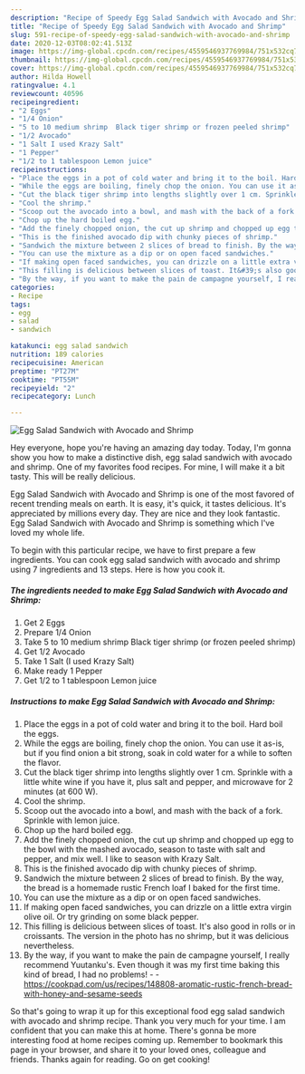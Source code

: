 ```yaml
---
description: "Recipe of Speedy Egg Salad Sandwich with Avocado and Shrimp"
title: "Recipe of Speedy Egg Salad Sandwich with Avocado and Shrimp"
slug: 591-recipe-of-speedy-egg-salad-sandwich-with-avocado-and-shrimp
date: 2020-12-03T08:02:41.513Z
image: https://img-global.cpcdn.com/recipes/4559546937769984/751x532cq70/egg-salad-sandwich-with-avocado-and-shrimp-recipe-main-photo.jpg
thumbnail: https://img-global.cpcdn.com/recipes/4559546937769984/751x532cq70/egg-salad-sandwich-with-avocado-and-shrimp-recipe-main-photo.jpg
cover: https://img-global.cpcdn.com/recipes/4559546937769984/751x532cq70/egg-salad-sandwich-with-avocado-and-shrimp-recipe-main-photo.jpg
author: Hilda Howell
ratingvalue: 4.1
reviewcount: 40596
recipeingredient:
- "2 Eggs"
- "1/4 Onion"
- "5 to 10 medium shrimp  Black tiger shrimp or frozen peeled shrimp"
- "1/2 Avocado"
- "1 Salt I used Krazy Salt"
- "1 Pepper"
- "1/2 to 1 tablespoon Lemon juice"
recipeinstructions:
- "Place the eggs in a pot of cold water and bring it to the boil. Hard boil the eggs."
- "While the eggs are boiling, finely chop the onion. You can use it as-is, but if you find onion a bit strong, soak in cold water for a while to soften the flavor."
- "Cut the black tiger shrimp into lengths slightly over 1 cm. Sprinkle with a little white wine if you have it, plus salt and pepper, and microwave for 2 minutes (at 600 W)."
- "Cool the shrimp."
- "Scoop out the avocado into a bowl, and mash with the back of a fork. Sprinkle with lemon juice."
- "Chop up the hard boiled egg."
- "Add the finely chopped onion, the cut up shrimp and chopped up egg to the bowl with the mashed avocado, season to taste with salt and pepper, and mix well. I like to season with Krazy Salt."
- "This is the finished avocado dip with chunky pieces of shrimp."
- "Sandwich the mixture between 2 slices of bread to finish. By the way, the bread is a homemade rustic French loaf I baked for the first time."
- "You can use the mixture as a dip or on open faced sandwiches."
- "If making open faced sandwiches, you can drizzle on a little extra virgin olive oil. Or try grinding on some black pepper."
- "This filling is delicious between slices of toast. It&#39;s also good in rolls or in croissants. The version in the photo has no shrimp, but it was delicious nevertheless."
- "By the way, if you want to make the pain de campagne yourself, I really recommend Yuutanku&#39;s. Even though it was my first time baking this kind of bread, I had no problems!  https://cookpad.com/us/recipes/148808-aromatic-rustic-french-bread-with-honey-and-sesame-seeds"
categories:
- Recipe
tags:
- egg
- salad
- sandwich

katakunci: egg salad sandwich 
nutrition: 189 calories
recipecuisine: American
preptime: "PT27M"
cooktime: "PT55M"
recipeyield: "2"
recipecategory: Lunch

---
```



![Egg Salad Sandwich with Avocado and Shrimp](https://img-global.cpcdn.com/recipes/4559546937769984/751x532cq70/egg-salad-sandwich-with-avocado-and-shrimp-recipe-main-photo.jpg)

Hey everyone, hope you're having an amazing day today. Today, I'm gonna show you how to make a distinctive dish, egg salad sandwich with avocado and shrimp. One of my favorites food recipes. For mine, I will make it a bit tasty. This will be really delicious.

Egg Salad Sandwich with Avocado and Shrimp is one of the most favored of recent trending meals on earth. It is easy, it's quick, it tastes delicious. It's appreciated by millions every day. They are nice and they look fantastic. Egg Salad Sandwich with Avocado and Shrimp is something which I've loved my whole life.




To begin with this particular recipe, we have to first prepare a few ingredients. You can cook egg salad sandwich with avocado and shrimp using 7 ingredients and 13 steps. Here is how you cook it.

<!--inarticleads1-->

##### The ingredients needed to make Egg Salad Sandwich with Avocado and Shrimp:

1. Get 2 Eggs
1. Prepare 1/4 Onion
1. Take 5 to 10 medium shrimp  Black tiger shrimp (or frozen peeled shrimp)
1. Get 1/2 Avocado
1. Take 1 Salt (I used Krazy Salt)
1. Make ready 1 Pepper
1. Get 1/2 to 1 tablespoon Lemon juice




<!--inarticleads2-->

##### Instructions to make Egg Salad Sandwich with Avocado and Shrimp:

1. Place the eggs in a pot of cold water and bring it to the boil. Hard boil the eggs.
1. While the eggs are boiling, finely chop the onion. You can use it as-is, but if you find onion a bit strong, soak in cold water for a while to soften the flavor.
1. Cut the black tiger shrimp into lengths slightly over 1 cm. Sprinkle with a little white wine if you have it, plus salt and pepper, and microwave for 2 minutes (at 600 W).
1. Cool the shrimp.
1. Scoop out the avocado into a bowl, and mash with the back of a fork. Sprinkle with lemon juice.
1. Chop up the hard boiled egg.
1. Add the finely chopped onion, the cut up shrimp and chopped up egg to the bowl with the mashed avocado, season to taste with salt and pepper, and mix well. I like to season with Krazy Salt.
1. This is the finished avocado dip with chunky pieces of shrimp.
1. Sandwich the mixture between 2 slices of bread to finish. By the way, the bread is a homemade rustic French loaf I baked for the first time.
1. You can use the mixture as a dip or on open faced sandwiches.
1. If making open faced sandwiches, you can drizzle on a little extra virgin olive oil. Or try grinding on some black pepper.
1. This filling is delicious between slices of toast. It&#39;s also good in rolls or in croissants. The version in the photo has no shrimp, but it was delicious nevertheless.
1. By the way, if you want to make the pain de campagne yourself, I really recommend Yuutanku&#39;s. Even though it was my first time baking this kind of bread, I had no problems! -  - https://cookpad.com/us/recipes/148808-aromatic-rustic-french-bread-with-honey-and-sesame-seeds




So that's going to wrap it up for this exceptional food egg salad sandwich with avocado and shrimp recipe. Thank you very much for your time. I am confident that you can make this at home. There's gonna be more interesting food at home recipes coming up. Remember to bookmark this page in your browser, and share it to your loved ones, colleague and friends. Thanks again for reading. Go on get cooking!
